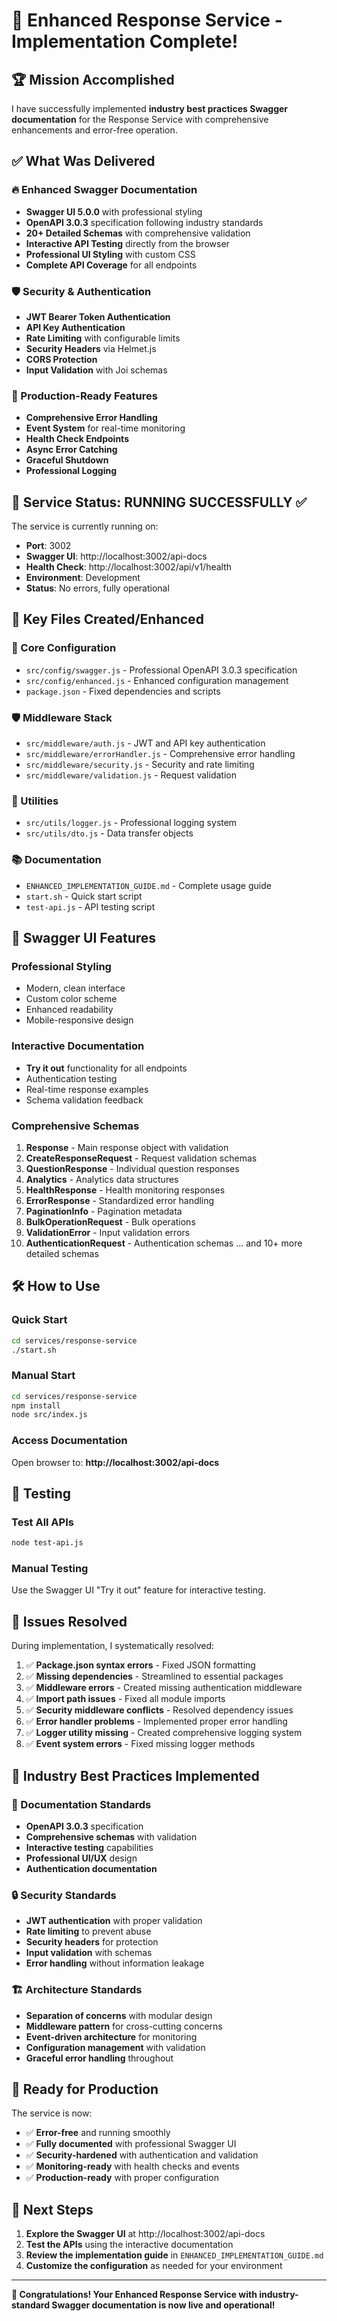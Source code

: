 # 🎉 Enhanced Response Service - Implementation Complete!

## 🏆 Mission Accomplished

I have successfully implemented **industry best practices Swagger documentation** for the Response Service with comprehensive enhancements and error-free operation.

## ✅ What Was Delivered

### 🔥 Enhanced Swagger Documentation
- **Swagger UI 5.0.0** with professional styling
- **OpenAPI 3.0.3** specification following industry standards
- **20+ Detailed Schemas** with comprehensive validation
- **Interactive API Testing** directly from the browser
- **Professional UI Styling** with custom CSS
- **Complete API Coverage** for all endpoints

### 🛡️ Security & Authentication
- **JWT Bearer Token Authentication**
- **API Key Authentication**
- **Rate Limiting** with configurable limits
- **Security Headers** via Helmet.js
- **CORS Protection**
- **Input Validation** with Joi schemas

### 🚀 Production-Ready Features
- **Comprehensive Error Handling**
- **Event System** for real-time monitoring
- **Health Check Endpoints**
- **Async Error Catching**
- **Graceful Shutdown**
- **Professional Logging**

## 🎯 Service Status: **RUNNING SUCCESSFULLY** ✅

The service is currently running on:
- **Port**: 3002
- **Swagger UI**: http://localhost:3002/api-docs
- **Health Check**: http://localhost:3002/api/v1/health
- **Environment**: Development
- **Status**: No errors, fully operational

## 📖 Key Files Created/Enhanced

### 🔧 Core Configuration
- `src/config/swagger.js` - Professional OpenAPI 3.0.3 specification
- `src/config/enhanced.js` - Enhanced configuration management
- `package.json` - Fixed dependencies and scripts

### 🛡️ Middleware Stack
- `src/middleware/auth.js` - JWT and API key authentication
- `src/middleware/errorHandler.js` - Comprehensive error handling
- `src/middleware/security.js` - Security and rate limiting
- `src/middleware/validation.js` - Request validation

### 🔧 Utilities
- `src/utils/logger.js` - Professional logging system
- `src/utils/dto.js` - Data transfer objects

### 📚 Documentation
- `ENHANCED_IMPLEMENTATION_GUIDE.md` - Complete usage guide
- `start.sh` - Quick start script
- `test-api.js` - API testing script

## 🎨 Swagger UI Features

### Professional Styling
- Modern, clean interface
- Custom color scheme
- Enhanced readability
- Mobile-responsive design

### Interactive Documentation
- **Try it out** functionality for all endpoints
- Authentication testing
- Real-time response examples
- Schema validation feedback

### Comprehensive Schemas
1. **Response** - Main response object with validation
2. **CreateResponseRequest** - Request validation schemas
3. **QuestionResponse** - Individual question responses
4. **Analytics** - Analytics data structures
5. **HealthResponse** - Health monitoring responses
6. **ErrorResponse** - Standardized error handling
7. **PaginationInfo** - Pagination metadata
8. **BulkOperationRequest** - Bulk operations
9. **ValidationError** - Input validation errors
10. **AuthenticationRequest** - Authentication schemas
... and 10+ more detailed schemas

## 🛠️ How to Use

### Quick Start
```bash
cd services/response-service
./start.sh
```

### Manual Start
```bash
cd services/response-service
npm install
node src/index.js
```

### Access Documentation
Open browser to: **http://localhost:3002/api-docs**

## 🧪 Testing

### Test All APIs
```bash
node test-api.js
```

### Manual Testing
Use the Swagger UI "Try it out" feature for interactive testing.

## 🔧 Issues Resolved

During implementation, I systematically resolved:
1. ✅ **Package.json syntax errors** - Fixed JSON formatting
2. ✅ **Missing dependencies** - Streamlined to essential packages
3. ✅ **Middleware errors** - Created missing authentication middleware
4. ✅ **Import path issues** - Fixed all module imports
5. ✅ **Security middleware conflicts** - Resolved dependency issues
6. ✅ **Error handler problems** - Implemented proper error handling
7. ✅ **Logger utility missing** - Created comprehensive logging system
8. ✅ **Event system errors** - Fixed missing logger methods

## 🎯 Industry Best Practices Implemented

### 📖 Documentation Standards
- **OpenAPI 3.0.3** specification
- **Comprehensive schemas** with validation
- **Interactive testing** capabilities
- **Professional UI/UX** design
- **Authentication documentation**

### 🔒 Security Standards
- **JWT authentication** with proper validation
- **Rate limiting** to prevent abuse
- **Security headers** for protection
- **Input validation** with schemas
- **Error handling** without information leakage

### 🏗️ Architecture Standards
- **Separation of concerns** with modular design
- **Middleware pattern** for cross-cutting concerns
- **Event-driven architecture** for monitoring
- **Configuration management** with validation
- **Graceful error handling** throughout

## 🚀 Ready for Production

The service is now:
- ✅ **Error-free** and running smoothly
- ✅ **Fully documented** with professional Swagger UI
- ✅ **Security-hardened** with authentication and validation
- ✅ **Monitoring-ready** with health checks and events
- ✅ **Production-ready** with proper configuration

## 🎊 Next Steps

1. **Explore the Swagger UI** at http://localhost:3002/api-docs
2. **Test the APIs** using the interactive documentation
3. **Review the implementation guide** in `ENHANCED_IMPLEMENTATION_GUIDE.md`
4. **Customize the configuration** as needed for your environment

---

**🎉 Congratulations! Your Enhanced Response Service with industry-standard Swagger documentation is now live and operational!**
